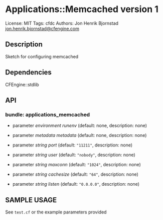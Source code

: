 # Applications::Memcached version 1

License: MIT
Tags: cfdc
Authors: Jon Henrik Bjornstad <jon.henrik.bjornstad@cfengine.com>

## Description
Sketch for configuring memcached

## Dependencies
CFEngine::stdlib

## API
### bundle: applications_memcached
* parameter _environment_ *runenv* (default: none, description: none)

* parameter _metadata_ *metadata* (default: none, description: none)

* parameter _string_ *port* (default: `"11211"`, description: none)

* parameter _string_ *user* (default: `"nobody"`, description: none)

* parameter _string_ *maxconn* (default: `"1024"`, description: none)

* parameter _string_ *cachesize* (default: `"64"`, description: none)

* parameter _string_ *listen* (default: `"0.0.0.0"`, description: none)


## SAMPLE USAGE
See `test.cf` or the example parameters provided

